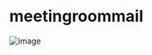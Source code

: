 # meetingroommail

![image](https://github.com/hasegawa-shuji/meetingroommail/assets/102946478/9dceaf8c-4abe-4eee-92c6-188b3ccf8901)
